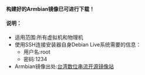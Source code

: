 #### 构建好的Armbian镜像已可进行下载！
#### 说明：
- 适用范围:所有虚拟机和物理机
- 使用SSH连接安装器自身Debian Live系统需要的信息：
  - 用户名:root
  - 密码:1234
- Armbian镜像出处:[台湾数位串流开源镜像站](https://mirror.twds.com.tw/armbian-dl/uefi-x86/archive/)
